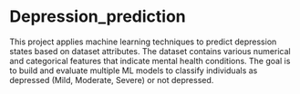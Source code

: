# Depression_prediction
This project applies machine learning techniques to predict depression states based on dataset attributes. The dataset contains various numerical and categorical features that indicate mental health conditions. The goal is to build and evaluate multiple ML models to classify individuals as depressed (Mild, Moderate, Severe) or not depressed.
